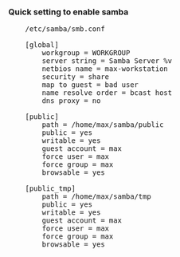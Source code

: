 ### Quick setting to enable samba
<pre>
	/etc/samba/smb.conf

	[global]
		workgroup = WORKGROUP
		server string = Samba Server %v
		netbios name = max-workstation
		security = share
		map to guest = bad user
		name resolve order = bcast host
		dns proxy = no

	[public]
		path = /home/max/samba/public
		public = yes
		writable = yes
		guest account = max
		force user = max
		force group = max
		browsable = yes

	[public_tmp]
		path = /home/max/samba/tmp
		public = yes
		writable = yes
		guest account = max
		force user = max
		force group = max
		browsable = yes
</pre>
